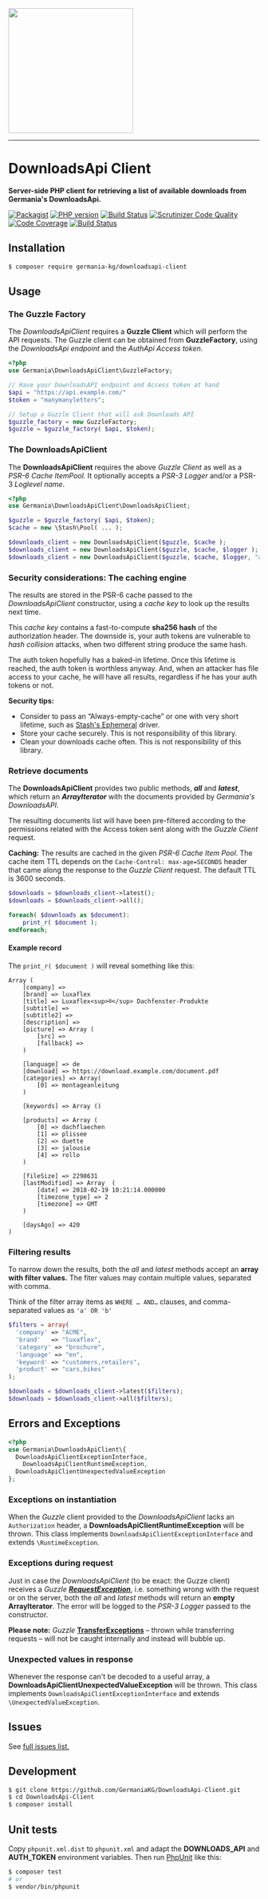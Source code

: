 <img src="https://static.germania-kg.com/logos/ga-logo-2016-web.svgz" width="250px">

------



# DownloadsApi Client

**Server-side PHP client for retrieving a list of available downloads from Germania's DownloadsApi.**

[![Packagist](https://img.shields.io/packagist/v/germania-kg/downloadsapi-client.svg?style=flat)](https://packagist.org/packages/germania-kg/downloadsapi-client)
[![PHP version](https://img.shields.io/packagist/php-v/germania-kg/downloadsapi-client.svg)](https://packagist.org/packages/germania-kg/downloadsapi-client)
[![Build Status](https://img.shields.io/travis/GermaniaKG/DownloadsApi-Client.svg?label=Travis%20CI)](https://travis-ci.org/GermaniaKG/DownloadsApi-Client)
[![Scrutinizer Code Quality](https://scrutinizer-ci.com/g/GermaniaKG/DownloadsApi-Client/badges/quality-score.png?b=master)](https://scrutinizer-ci.com/g/GermaniaKG/DownloadsApi-Client/?branch=master)
[![Code Coverage](https://scrutinizer-ci.com/g/GermaniaKG/DownloadsApi-Client/badges/coverage.png?b=master)](https://scrutinizer-ci.com/g/GermaniaKG/DownloadsApi-Client/?branch=master)
[![Build Status](https://scrutinizer-ci.com/g/GermaniaKG/DownloadsApi-Client/badges/build.png?b=master)](https://scrutinizer-ci.com/g/GermaniaKG/DownloadsApi-Client/build-status/master)


## Installation

```bash
$ composer require germania-kg/downloadsapi-client
```



## Usage

### The Guzzle Factory

The *DownloadsApiClient* requires a **Guzzle Client** which will perform the API requests. The Guzzle client can be obtained from **GuzzleFactory**, using the *DownloadsApi* *endpoint* and the *AuthApi Access token*.

```php
<?php
use Germania\DownloadsApiClient\GuzzleFactory;

// Have your DownloadsAPI endpoint and Access token at hand
$api = "https://api.example.com/"
$token = "manymanyletters"; 

// Setup a Guzzle Client that will ask Downloads API
$guzzle_factory = new GuzzleFactory;
$guzzle = $guzzle_factory( $api, $token);
```



### The DownloadsApiClient

The **DownloadsApiClient** requires the above *Guzzle Client* as well as a *PSR-6 Cache ItemPool.* It optionally accepts a *PSR-3 Logger* and/or a PSR-3 *Loglevel name*.

```php
<?php
use Germania\DownloadsApiClient\DownloadsApiClient;

$guzzle = $guzzle_factory( $api, $token);
$cache = new \Stash\Pool( ... );

$downloads_client = new DownloadsApiClient($guzzle, $cache );
$downloads_client = new DownloadsApiClient($guzzle, $cache, $logger );
$downloads_client = new DownloadsApiClient($guzzle, $cache, $logger, "alert" );
```



### Security considerations: The caching engine

The results are stored in the PSR-6 cache passed to the *DownloadsApiClient* constructor, using a *cache key* to look up the results next time. 

This *cache key* contains a fast-to-compute **sha256 hash** of the authorization header. The downside is, your auth tokens are vulnerable to *hash collision* attacks, when two different string produce the same hash. 

The auth token hopefully has a baked-in lifetime. Once this lifetime is reached, the auth token is worthless anyway. And, when an attacker has file access to your cache, he will have all results, regardless if he has your auth tokens or not. 

**Security tips:**

- Consider to pass an “Always-empty-cache” or one with very short lifetime, such as [Stash's Ephemeral](http://www.stashphp.com/Drivers.html#ephemeral) driver.
- Store your cache securely. This is not responsibility of this library.
- Clean your downloads cache often. This is not responsibility of this library.





### Retrieve documents

The **DownloadsApiClient** provides two public methods, ***all*** and ***latest***, which return an ***ArrayIterator*** with the documents provided by *Germania's DownloadsAPI*. 

The resulting documents list will have been pre-filtered according to the permissions related with the Access token sent along with the *Guzzle Client* request.

**Caching:** The results are cached in the given *PSR-6 Cache Item Pool*. The cache item TTL depends on the `Cache-Control: max-age=SECONDS` header that came along the response to the *Guzzle Client* request. The default TTL is 3600 seconds. 

```php
$downloads = $downloads_client->latest();
$downloads = $downloads_client->all();

foreach( $downloads as $document):
	print_r( $document );
endforeach;
```

#### Example record

The `print_r( $document )` will reveal something like this:

```text
Array (
    [company] =>
    [brand] => luxaflex
    [title] => Luxaflex<sup>®</sup> Dachfenster-Produkte
    [subtitle] =>
    [subtitle2] =>
    [description] =>
    [picture] => Array (
        [src] =>
        [fallback] =>
    )

    [language] => de
    [download] => https://download.example.com/document.pdf
    [categories] => Array(
        [0] => montageanleitung
    )

    [keywords] => Array ()

    [products] => Array (
        [0] => dachflaechen
        [1] => plissee
        [2] => duette
        [3] => jalousie
        [4] => rollo
    )

    [fileSize] => 2298631
    [lastModified] => Array  (
        [date] => 2018-02-19 10:21:14.000000
        [timezone_type] => 2
        [timezone] => GMT
    )

    [daysAgo] => 420
)
```



### Filtering results

To narrow down the results, both the *all* and *latest* methods accept an **array with filter values.** The fiter values may contain multiple values, separated with comma. 

Think of the filter array items as `WHERE … AND…` clauses, and comma-separated values as `'a' OR 'b'`

```php
$filters = array(
  'company' => "ACME",
  'brand'   => "luxaflex",
  'category' => "brochure",
  'language' => "en",
  'keyword' => "customers,retailers",
  'product' => "cars,bikes"
);

$downloads = $downloads_client->latest($filters);
$downloads = $downloads_client->all($filters);
```





## Errors and Exceptions

```php
<?php
use Germania\DownloadsApiClient\{
  DownloadsApiClientExceptionInterface,
	DownloadsApiClientRuntimeException,
  DownloadsApiClientUnexpectedValueException
};
```



### Exceptions on instantiation

When the *Guzzle* client provided to the *DownloadsApiClient* lacks an `Authorization` header, a **DownloadsApiClientRuntimeException** will be thrown. This class implements `DownloadsApiClientExceptionInterface` and extends `\RuntimeException`. 

### Exceptions during request

Just in case the *DownloadsApiClient* (to be exact: the Guzze client) receives a *Guzzle* *[**RequestException**](http://docs.guzzlephp.org/en/stable/quickstart.html#exceptions)*, i.e. something wrong with the request or on the server, both the *all* and *latest* methods will return an **empty ArrayIterator**.  The error will be logged to the *PSR-3 Logger* passed to the constructor.

**Please note:**
*Guzzle* [**TransferExceptions**](http://docs.guzzlephp.org/en/stable/quickstart.html#exceptions) – thrown while transferring requests – will not be caught internally and instead will bubble up.

### Unexpected values in response

Whenever the response can't be decoded to a useful array, a  **DownloadsApiClientUnexpectedValueException** will be thrown. This class implements `DownloadsApiClientExceptionInterface` and extends `\UnexpectedValueException`. 





## Issues

See [full issues list.][i0]

[i0]: https://github.com/GermaniaKG/DownloadsApi-Client/issues



## Development

```bash
$ git clone https://github.com/GermaniaKG/DownloadsApi-Client.git
$ cd DownloadsApi-Client
$ composer install
```



## Unit tests

Copy `phpunit.xml.dist` to `phpunit.xml` and adapt the **DOWNLOADS_API** and **AUTH_TOKEN** environment variables. Then run [PhpUnit](https://phpunit.de/) like this:

```bash
$ composer test
# or
$ vendor/bin/phpunit
```

